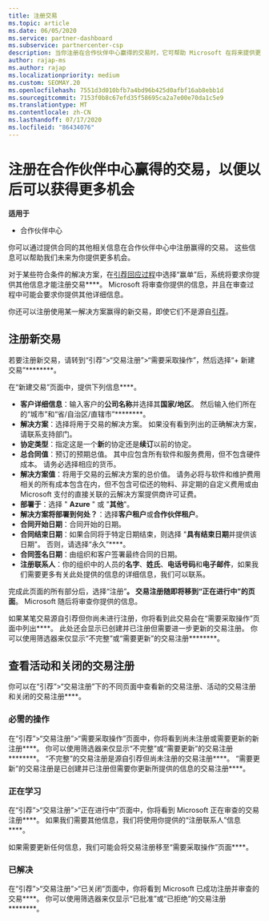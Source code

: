 ```yaml
---
title: 注册交易
ms.topic: article
ms.date: 06/05/2020
ms.service: partner-dashboard
ms.subservice: partnercenter-csp
description: 当你注册在合作伙伴中心赢得的交易时，它可帮助 Microsoft 在将来提供更多机会。
author: rajap-ms
ms.author: rajap
ms.localizationpriority: medium
ms.custom: SEOMAY.20
ms.openlocfilehash: 7551d3d010bfb7a4bd96b425d0afbf16ab8ebb1d
ms.sourcegitcommit: 7153f0b8c67efd35f58695ca2a7e00e70da1c5e9
ms.translationtype: MT
ms.contentlocale: zh-CN
ms.lasthandoff: 07/17/2020
ms.locfileid: "86434076"
---
```

# <a name="register-deals-youve-won-in-partner-center-so-you-can-get-more-opportunities-later"></a>注册在合作伙伴中心赢得的交易，以便以后可以获得更多机会

**适用于**

- 合作伙伴中心

你可以通过提供合同的其他相关信息在合作伙伴中心中注册赢得的交易。 这些信息可以帮助我们未来为你提供更多机会。

对于某些符合条件的解决方案，在[引荐回应过程](responding-to-referrals.md)中选择“赢单”后，系统将要求你提供其他信息才能注册交易****。 Microsoft 将审查你提供的信息，并且在审查过程中可能会要求你提供其他详细信息。

你还可以注册使用某一解决方案赢得的新交易，即使它们不是源自[引荐](referrals.md)。 

## <a name="register-a-new-deal"></a>注册新交易

若要注册新交易，请转到“引荐”>“交易注册”>“需要采取操作”，然后选择“+ 新建交易”********。

在“新建交易”页面中，提供下列信息****。

- **客户详细信息**：输入客户的**公司名称**并选择其**国家/地区**。 然后输入他们所在的“城市”和“省/自治区/直辖市”********。
- **解决方案**：选择将用于交易的解决方案。 如果没有看到列出的正确解决方案，请联系支持部门。
- **协定类型**：指定这是一个**新**的协定还是**续订**以前的协定。
- **总合同值**：预订的预期总值。 其中应包含所有软件和服务费用，但不包含硬件成本。 请务必选择相应的货币。
- **解决方案值**：将用于交易的云解决方案的总价值。 请务必将与软件和维护费用相关的所有成本包含在内，但不包含可偿还的物料、非定期的自定义费用或由 Microsoft 支付的直接关联的云解决方案提供商许可证费。
- **部署于**：选择 " **Azure** " 或 "**其他**"。
- **解决方案将部署到何处？**：选择**客户租户**或**合作伙伴租户**。
- **合同开始日期**：合同开始的日期。
- **合同结束日期**：如果合同将于特定日期结束，则选择 "**具有结束日期**并提供该日期"。 否则，请选择“永久”****。
- **合同签名日期**：由组织和客户签署最终合同的日期。
- **注册联系人**：你的组织中的人员的**名字**、**姓氏**、**电话号码**和**电子邮件**，如果我们需要更多有关此处提供的信息的详细信息，我们可以联系。

完成此页面的所有部分后，选择“注册”****。 交易注册随即将移到“正在进行中”的页面****。 Microsoft 随后将审查你提供的信息。

如果某笔交易源自引荐但你尚未进行注册，你将看到此交易会在“需要采取操作”页面中列出****。 此处还会显示已创建并已注册但需要进一步更新的交易注册。 你可以使用筛选器来仅显示“不完整”或“需要更新”的交易注册********。

## <a name="viewing-active-and-closed-deal-registrations"></a>查看活动和关闭的交易注册

你可以在“引荐”>“交易注册”下的不同页面中查看新的交易注册、活动的交易注册和关闭的交易注册****。

### <a name="action-required"></a>必需的操作

在“引荐”>“交易注册”>“需要采取操作”页面中，你将看到尚未注册或需要更新的新注册****。 你可以使用筛选器来仅显示“不完整”或“需要更新”的交易注册********。 “不完整”的交易注册是源自引荐但尚未注册的交易注册****。 “需要更新”的交易注册是已创建并已注册但需要你更新所提供的信息的交易注册****。

### <a name="in-progress"></a>正在学习

在“引荐”>“交易注册”>“正在进行中”页面中，你将看到 Microsoft 正在审查的交易注册****。 如果我们需要其他信息，我们将使用你提供的“注册联系人”信息****。

如果需要更新任何信息，我们可能会将交易注册移至“需要采取操作”页面****。

### <a name="closed"></a>已解决

在“引荐”>“交易注册”>“已关闭”页面中，你将看到 Microsoft 已成功注册并审查的交易****。 你可以使用筛选器来仅显示“已批准”或“已拒绝”的交易注册********。